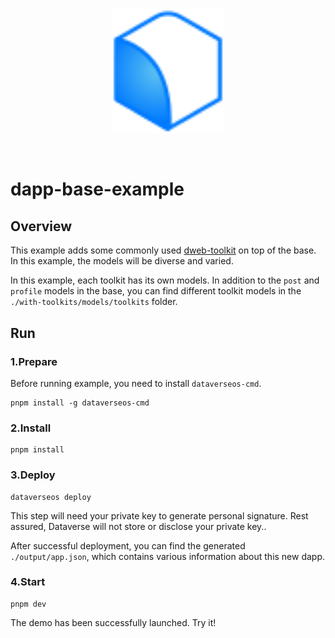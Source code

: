 <br/>
<p align="center">
<a href=" " target="_blank">
<img src="./vite.svg" width="180" alt="Dataverse logo">
</a >
</p >
<br/>

# dapp-base-example

## Overview

This example adds some commonly used [dweb-toolkit](https://github.com/dataverse-os/dweb-toolkits) on top of the base. In this example, the models will be diverse and varied.

In this example, each toolkit has its own models. In addition to the `post` and `profile` models in the base, you can find different toolkit models in the `./with-toolkits/models/toolkits` folder.

## Run

### 1.Prepare

Before running example, you need to install `dataverseos-cmd`.

```
pnpm install -g dataverseos-cmd
```

### 2.Install

```
pnpm install
```

### 3.Deploy

```
dataverseos deploy
```

This step will need your private key to generate personal signature. Rest assured, Dataverse will not store or disclose your private key..

After successful deployment, you can find the generated `./output/app.json`, which contains various information about this new dapp.

### 4.Start

```
pnpm dev
```

The demo has been successfully launched. Try it!
